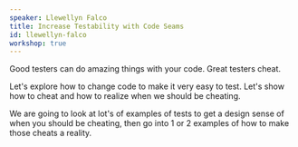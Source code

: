 ```yaml
---
speaker: Llewellyn Falco
title: Increase Testability with Code Seams
id: llewellyn-falco
workshop: true
---
```

Good testers can do amazing things with your code.
Great testers cheat.

Let's explore how to change code to make it very easy to test. Let's show how to cheat and how to realize when we should be cheating.

We are going to look at lot's of examples of tests to get a design sense of when you should be cheating, then go into 1 or 2 examples of how to make those cheats a reality. 
